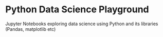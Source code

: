 # Python Data Science Playground
Jupyter Notebooks exploring data science using Python and its libraries (Pandas, matplotlib etc)
